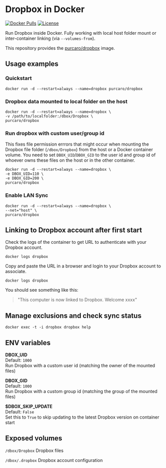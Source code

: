 # Dropbox in Docker

[![Docker Pulls](https://img.shields.io/docker/pulls/purcaro/dropbox.svg?maxAge=2592000)][hub]
[![License](https://img.shields.io/github/license/purcaro/docker-alpine-kubernetes.svg?maxAge=2592000)]()

[hub]: https://hub.docker.com/r/purcaro/dropbox/

Run Dropbox inside Docker. Fully working with local host folder mount or inter-container linking (via `--volumes-from`).

This repository provides the [purcaro/dropbox](https://registry.hub.docker.com/u/purcaro/dropbox/) image.

## Usage examples

### Quickstart

    docker run -d --restart=always --name=dropbox purcaro/dropbox

### Dropbox data mounted to local folder on the host

    docker run -d --restart=always --name=dropbox \
    -v /path/to/localfolder:/dbox/Dropbox \
    purcaro/dropbox

### Run dropbox with custom user/group id
This fixes file permission errrors that might occur when mounting the Dropbox file folder (`/dbox/Dropbox`) from the host or a Docker container volume. You need to set `DBOX_UID`/`DBOX_GID` to the user id and group id of whoever owns these files on the host or in the other container.

    docker run -d --restart=always --name=dropbox \
    -e DBOX_UID=110 \
    -e DBOX_GID=200 \
    purcaro/dropbox

### Enable LAN Sync

    docker run -d --restart=always --name=dropbox \
    --net="host" \
    purcaro/dropbox

## Linking to Dropbox account after first start

Check the logs of the container to get URL to authenticate with your Dropbox account.

    docker logs dropbox

Copy and paste the URL in a browser and login to your Dropbox account to associate.

    docker logs dropbox

You should see something like this:

> "This computer is now linked to Dropbox. Welcome xxxx"

## Manage exclusions and check sync status

    docker exec -t -i dropbox dropbox help

## ENV variables

**DBOX_UID**  
Default: `1000`  
Run Dropbox with a custom user id (matching the owner of the mounted files)

**DBOX_GID**  
Default: `1000`  
Run Dropbox with a custom group id (matching the group of the mounted files)

**$DBOX_SKIP_UPDATE**  
Default: `False`  
Set this to `True` to skip updating to the latest Dropbox version on container start


## Exposed volumes

`/dbox/Dropbox`
Dropbox files

`/dbox/.dropbox`
Dropbox account configuration
